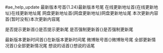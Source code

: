 #ae_help_update
最新版本号首{1.24}最新版本号尾
在线更新地址首{在线更新地址}在线更新地址尾
网盘更新地址首{网盘更新地址}网盘更新地址尾
本次更新内容首{暂时没有}本次更新内容尾

是否提示更新首{}是否提示更新尾
是否强制更新首{}是否强制更新尾

最新版本更新时间首{}在新版本更新时间尾
微博账号首{}微博账号尾
全部更新情况首{}全部更新情况尾
想说的话首{}想说的话尾
